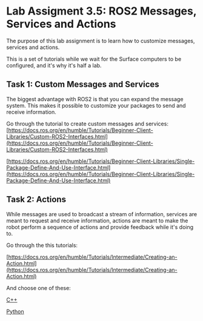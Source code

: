# Lab Assigment 3.5: ROS2 Messages, Services and Actions
The purpose of this lab assignment is to learn how to customize messages, services and actions.

This is a set of tutorials while we wait for the Surface computers to be configured, and it's why it's half a lab.

## Task 1: Custom Messages and Services
The biggest advantage with ROS2 is that you can expand the message system. This makes it possible to customize your packages to send and receive information.

Go through the tutorial to create custom messages and services:
[https://docs.ros.org/en/humble/Tutorials/Beginner-Client-Libraries/Custom-ROS2-Interfaces.html](https://docs.ros.org/en/humble/Tutorials/Beginner-Client-Libraries/Custom-ROS2-Interfaces.html)

[https://docs.ros.org/en/humble/Tutorials/Beginner-Client-Libraries/Single-Package-Define-And-Use-Interface.html](https://docs.ros.org/en/humble/Tutorials/Beginner-Client-Libraries/Single-Package-Define-And-Use-Interface.html)

## Task 2: Actions
While messages are used to broadcast a stream of information, services are meant to request and receive information, actions are meant to make the robot perform a sequence of actions and provide feedback while it's doing to.

Go through the this tutorials:

[https://docs.ros.org/en/humble/Tutorials/Intermediate/Creating-an-Action.html](https://docs.ros.org/en/humble/Tutorials/Intermediate/Creating-an-Action.html)

And choose one of these:

[C++](https://docs.ros.org/en/humble/Tutorials/Intermediate/Writing-an-Action-Server-Client/Cpp.html)

[Python](https://docs.ros.org/en/humble/Tutorials/Intermediate/Writing-an-Action-Server-Client/Py.html)
